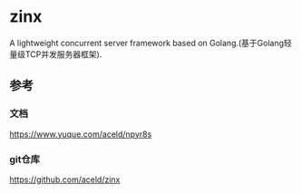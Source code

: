 # zinx

A lightweight concurrent server framework based on Golang.(基于Golang轻量级TCP并发服务器框架).

## 参考
### 文档
https://www.yuque.com/aceld/npyr8s

### git仓库
https://github.com/aceld/zinx
